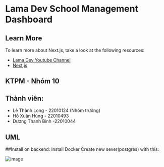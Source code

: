 # Lama Dev School Management Dashboard
## Learn More

To learn more about Next.js, take a look at the following resources:

- [Lama Dev Youtube Channel](https://youtube.com/lamadev) 
- [Next.js](https://nextjs.org/learn)
## KTPM - Nhóm 10
## Thành viên:
- Lê Thành Long - 22010124 (Nhóm trưởng)
- Hồ Xuân Hùng - 22010493
- Dương Thanh Bình -22010044
## UML

##Install on backend:
Install Docker
Create new sever(postgres) with this:


![image](https://github.com/user-attachments/assets/a60cdeac-b094-4807-a40b-e47ef531e835)

